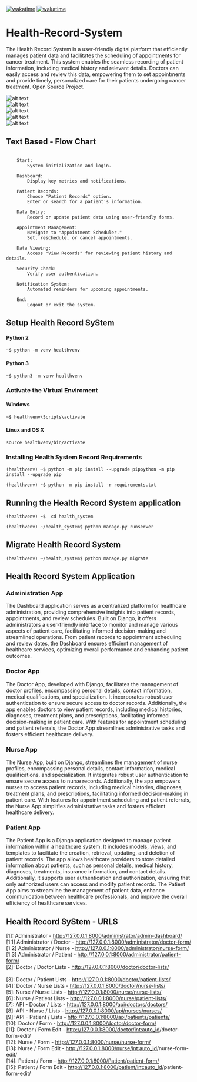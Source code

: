[![wakatime](https://wakatime.com/badge/user/bdc21cbc-aa7c-4598-8214-34428f55f625/project/018d5f0c-c576-46e1-9304-efbb926e54d4.svg)](https://wakatime.com/badge/user/bdc21cbc-aa7c-4598-8214-34428f55f625/project/018d5f0c-c576-46e1-9304-efbb926e54d4)
[![wakatime](https://wakatime.com/badge/github/sjtgs/Health-Record-System.svg)](https://wakatime.com/badge/github/sjtgs/Health-Record-System)

# Health-Record-System

The Health Record System is a user-friendly digital platform that efficiently manages patient data and facilitates the scheduling of appointments for cancer treatment. This system enables the seamless recording of patient information, including medical history and relevant details. Doctors can easily access and review this data, empowering them to set appointments and provide timely, personalized care for their patients undergoing cancer treatment. Open Source Project.

![alt text](<health_system/images/Health Record SyStem Dashboard - Login.png>)
<br>
![alt text](<health_system/images/Health Record SyStem Dashboard - Administrator.png>)
<br>
![alt text](<health_system/images/Health Record SyStem Dashboard - Visual.png>)
<br>
![alt text](<health_system/images/Health Record SyStem Dashboard - Doctor Form.png>)
<br>
![alt text](<health_system/images/Unauthorized Health Record SyStem Dashboard.png>)

## Text Based - Flow Chart

```

    Start:
        System initialization and login.

    Dashboard:
        Display key metrics and notifications.

    Patient Records:
        Choose "Patient Records" option.
        Enter or search for a patient's information.

    Data Entry:
        Record or update patient data using user-friendly forms.

    Appointment Management:
        Navigate to "Appointment Scheduler."
        Set, reschedule, or cancel appointments.

    Data Viewing:
        Access "View Records" for reviewing patient history and details.

    Security Check:
        Verify user authentication.

    Notification System:
        Automated reminders for upcoming appointments.

    End:
        Logout or exit the system.

```

## Setup Health Record SyStem

#### Python 2

```
~$ python -m venv healthvenv
```

#### Python 3

```
~$ python3 -m venv healthvenv
```

### Activate the Virtual Enviroment

#### Windows

```
~$ healthvenv\Scripts\activate
```

#### Linux and OS X

```
source healthvenv/bin/activate
```

### Installing Health System Record Requirements

```
(healthvenv) ~$ python -m pip install --upgrade pippython -m pip install --upgrade pip
```

```
(healthvenv) ~$ python -m pip install -r requirements.txt
```

## Running the Health Record System application

```
(healthvenv) ~$  cd health_system
```

```
(healthvenv) ~/health_system$ python manage.py runserver   
```

## Migrate Health Record System

```
(healthvenv) ~/health_system$ python manage.py migrate 
```

## Health Record System Application

### Administration App

The Dashboard application serves as a centralized platform for healthcare administration, providing comprehensive insights into patient records, appointments, and review schedules. Built on Django, it offers administrators a user-friendly interface to monitor and manage various aspects of patient care, facilitating informed decision-making and streamlined operations. From patient records to appointment scheduling and review dates, the Dashboard ensures efficient management of healthcare services, optimizing overall performance and enhancing patient outcomes.

### Doctor App

The Doctor App, developed with Django, facilitates the management of doctor profiles, encompassing personal details, contact information, medical qualifications, and specialization. It incorporates robust user authentication to ensure secure access to doctor records. Additionally, the app enables doctors to view patient records, including medical histories, diagnoses, treatment plans, and prescriptions, facilitating informed decision-making in patient care. With features for appointment scheduling and patient referrals, the Doctor App streamlines administrative tasks and fosters efficient healthcare delivery.

### Nurse  App

The Nurse App, built on Django, streamlines the management of nurse profiles, encompassing personal details, contact information, medical qualifications, and specialization. It integrates robust user authentication to ensure secure access to nurse records. Additionally, the app empowers nurses to access patient records, including medical histories, diagnoses, treatment plans, and prescriptions, facilitating informed decision-making in patient care. With features for appointment scheduling and patient referrals, the Nurse App simplifies administrative tasks and fosters efficient healthcare delivery.

### Patient App

The Patient App is a Django application designed to manage patient information within a healthcare system. It includes models, views, and templates to facilitate the creation, retrieval, updating, and deletion of patient records. The app allows healthcare providers to store detailed information about patients, such as personal details, medical history, diagnoses, treatments, insurance information, and contact details. Additionally, it supports user authentication and authorization, ensuring that only authorized users can access and modify patient records. The Patient App aims to streamline the management of patient data, enhance communication between healthcare professionals, and improve the overall efficiency of healthcare services.

## Health Record SyStem - URLS

[1]: Administrator  - <http://127.0.0.1:8000/administrator/admin-dashboard/>
<br>
[1.1] Administrator / Doctor - <http://127.0.0.1:8000/administrator/doctor-form/>
<br>
[1.2] Administrator / Nurse - <http://127.0.0.1:8000/administrator/nurse-form/>
<br>
[1.3] Administrator / Patient - <http://127.0.0.1:8000/administrator/patient-form/>
<br>
[2]: Doctor / Doctor Lists - <http://127.0.0.1:8000/doctor/doctor-lists/>  
<br>
[3]: Doctor / Patient Lists - <http://127.0.0.1:8000/doctor/patient-lists/>
<br>
[4]: Doctor / Nurse Lists -  <http://127.0.0.1:8000/doctor/nurse-lists/>
<br>
[5]: Nurse / Nurse Lists - <http://127.0.0.1:8000/nurse/nurse-lists/>
<br>
[6]: Nurse / Patient Lists - <http://127.0.0.1:8000/nurse/patient-lists/>
<br>
[7]: API - Doctor / Lists - <http://127.0.0.1:8000/api/doctors/doctors/>
<br>
[8]: API - Nurse /  Lists - <http://127.0.0.1:8000/api/nurses/nurses/>
<br>
[9]: API - Patient / Lists - <http://127.0.0.1:8000/api/patients/patients/>
<br>
[10]: Doctor / Form - <http://127.0.0.1:8000/doctor/doctor-form/>
<br>
[11]: Doctor / Form Edit - <http://127.0.0.1:8000/doctor/><int:auto_id>/doctor-form-edit/
<br>
[12]: Nurse / Form - <http://127.0.0.1:8000/nurse/nurse-form/>
<br>
[13]: Nurse / Form Edit - <http://127.0.0.1:8000/nurse/><int:auto_id>/nurse-form-edit/
<br>
[14]: Patient / Form - <http://127.0.0.1:8000/Patient/patient-form/>
<br>
[15]: Patient / Form Edit - <http://127.0.0.1:8000/patient/><int:auto_id>/patient-form-edit/
